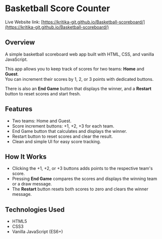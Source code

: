 # Basketball Score Counter

Live Website link: [https://kritika-git.github.io/Basketball-scoreboard/](https://kritika-git.github.io/Basketball-scoreboard/)

## Overview

A simple basketball scoreboard web app built with HTML, CSS, and vanilla JavaScript.

This app allows you to keep track of scores for two teams: **Home** and **Guest**.  
You can increment their scores by 1, 2, or 3 points with dedicated buttons.  

There is also an **End Game** button that displays the winner, and a **Restart** button to reset scores and start fresh.


## Features

- Two teams: Home and Guest.
- Score increment buttons: +1, +2, +3 for each team.
- End Game button that calculates and displays the winner.
- Restart button to reset scores and clear the result.
- Clean and simple UI for easy score tracking.



## How It Works

- Clicking the +1, +2, or +3 buttons adds points to the respective team's score.
- Pressing **End Game** compares the scores and displays the winning team or a draw message.
- The **Restart** button resets both scores to zero and clears the winner message.



## Technologies Used

- HTML5
- CSS3
- Vanilla JavaScript (ES6+)
